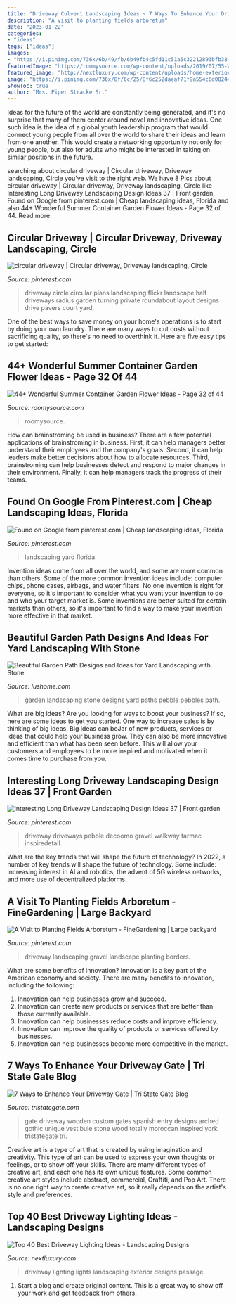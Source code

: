 ```yaml
---
title: "Driveway Culvert Landscaping Ideas ~ 7 Ways To Enhance Your Driveway Gate"
description: "A visit to planting fields arboretum"
date: "2023-01-22"
categories:
- "ideas"
tags: ["ideas"]
images:
- "https://i.pinimg.com/736x/6b/49/fb/6b49fb4c5fd11c51a5c32212893bfb38.jpg"
featuredImage: "https://roomysource.com/wp-content/uploads/2019/07/55-Wonderful-Summer-Container-Garden-Flower-Ideas-32.jpg"
featured_image: "http://nextluxury.com/wp-content/uploads/home-exterior-designs-driveway-lighting.jpg"
image: "https://i.pinimg.com/736x/8f/6c/25/8f6c252daeaf71f9a554c6d08244836d.jpg"
ShowToc: true
author: "Mrs. Piper Stracke Sr."
---
```



Ideas for the future of the world are constantly being generated, and it's no surprise that many of them center around novel and innovative ideas. One such idea is the idea of a global youth leadership program that would connect young people from all over the world to share their ideas and learn from one another. This would create a networking opportunity not only for young people, but also for adults who might be interested in taking on similar positions in the future.

	

		
searching about circular driveway | Circular driveway, Driveway landscaping, Circle you've visit to the right web. We have 8 Pics about circular driveway | Circular driveway, Driveway landscaping, Circle like Interesting Long Driveway Landscaping Design Ideas 37 | Front garden, Found on Google from pinterest.com | Cheap landscaping ideas, Florida and also 44+ Wonderful Summer Container Garden Flower Ideas - Page 32 of 44. Read more:
		
    
## Circular Driveway | Circular Driveway, Driveway Landscaping, Circle

<img loading=lazy src="https://i.pinimg.com/736x/20/13/90/2013905a14fdf7c7e3c368f32fecfe5e--circle-driveway-driveway-pavers.jpg" onerror="this.onerror=null;this.src='https://tse3.mm.bing.net/th?id=OIP.j2NnemdLIRLDaULy91aviwHaFj&amp;pid=15.1';" alt="circular driveway | Circular driveway, Driveway landscaping, Circle">

_Source: pinterest.com_

>driveway circle circular plans landscaping flickr landscape half driveways radius garden turning private roundabout layout designs drive pavers court yard. 

	

One of the best ways to save money on your home's operations is to start by doing your own laundry. There are many ways to cut costs without sacrificing quality, so there's no need to overthink it. Here are five easy tips to get started:

    
## 44+ Wonderful Summer Container Garden Flower Ideas - Page 32 Of 44

<img loading=lazy src="https://roomysource.com/wp-content/uploads/2019/07/55-Wonderful-Summer-Container-Garden-Flower-Ideas-32.jpg" onerror="this.onerror=null;this.src='https://tse3.mm.bing.net/th?id=OIP.OJn7INQYkFn5i5G9cdbKbAHaJ4&amp;pid=15.1';" alt="44+ Wonderful Summer Container Garden Flower Ideas - Page 32 of 44">

_Source: roomysource.com_

>roomysource. 

	

How can brainstroming be used in business?
There are a few potential applications of brainstroming in business. First, it can help managers better understand their employees and the company's goals. Second, it can help leaders make better decisions about how to allocate resources. Third, brainstroming can help businesses detect and respond to major changes in their environment. Finally, it can help managers track the progress of their teams.

    
## Found On Google From Pinterest.com | Cheap Landscaping Ideas, Florida

<img loading=lazy src="https://i.pinimg.com/736x/6b/49/fb/6b49fb4c5fd11c51a5c32212893bfb38.jpg" onerror="this.onerror=null;this.src='https://tse3.mm.bing.net/th?id=OIP.Iulc0WwGWFMb0XTsQuTlaAHaJ3&amp;pid=15.1';" alt="Found on Google from pinterest.com | Cheap landscaping ideas, Florida">

_Source: pinterest.com_

>landscaping yard florida. 

	

Invention ideas come from all over the world, and some are more common than others. Some of the more common invention ideas include: computer chips, phone cases, airbags, and water filters. No one invention is right for everyone, so it's important to consider what you want your invention to do and who your target market is. Some inventions are better suited for certain markets than others, so it's important to find a way to make your invention more effective in that market.

    
## Beautiful Garden Path Designs And Ideas For Yard Landscaping With Stone

<img loading=lazy src="http://www.lushome.com/wp-content/uploads/2013/07/stone-pebble-garden-paths-landscaping-ideas-9.jpg" onerror="this.onerror=null;this.src='https://tse3.mm.bing.net/th?id=OIP.Hl75oblxMtKv0JeYKpVbXQAAAA&amp;pid=15.1';" alt="Beautiful Garden Path Designs and Ideas for Yard Landscaping with Stone">

_Source: lushome.com_

>garden landscaping stone designs yard paths pebble pebbles path. 

	

What are big ideas?
Are you looking for ways to boost your business? If so, here are some ideas to get you started. 
One way to increase sales is by thinking of big ideas. Big ideas can beJar of new products, services or ideas that could help your business grow. They can also be more innovative and efficient than what has been seen before. This will allow your customers and employees to be more inspired and motivated when it comes time to purchase from you.

    
## Interesting Long Driveway Landscaping Design Ideas 37 | Front Garden

<img loading=lazy src="https://i.pinimg.com/736x/8f/6c/25/8f6c252daeaf71f9a554c6d08244836d.jpg" onerror="this.onerror=null;this.src='https://tse3.mm.bing.net/th?id=OIP.sZovCg7Hr82Bdm1PDk1PJAHaJ6&amp;pid=15.1';" alt="Interesting Long Driveway Landscaping Design Ideas 37 | Front garden">

_Source: pinterest.com_

>driveway driveways pebble decoomo gravel walkway tarmac inspiredetail. 

	

What are the key trends that will shape the future of technology?
In 2022, a number of key trends will shape the future of technology. Some include: increasing interest in AI and robotics, the advent of 5G wireless networks, and more use of decentralized platforms.

    
## A Visit To Planting Fields Arboretum - FineGardening | Large Backyard

<img loading=lazy src="https://i.pinimg.com/736x/a7/b5/3b/a7b53b0c15223fc62dfac12fd368affe--gravel-driveway-long-driveway-landscaping.jpg" onerror="this.onerror=null;this.src='https://tse4.mm.bing.net/th?id=OIP.9gHjrDWjO7esWHLWgGuvwgHaNK&amp;pid=15.1';" alt="A Visit to Planting Fields Arboretum - FineGardening | Large backyard">

_Source: pinterest.com_

>driveway landscaping gravel landscape planting borders. 

	

What are some benefits of innovation?
Innovation is a key part of the American economy and society. There are many benefits to innovation, including the following: 
1. Innovation can help businesses grow and succeed. 
2. Innovation can create new products or services that are better than those currently available. 
3. Innovation can help businesses reduce costs and improve efficiency. 
4. Innovation can improve the quality of products or services offered by businesses. 
5. Innovation can help businesses become more competitive in the market.

    
## 7 Ways To Enhance Your Driveway Gate | Tri State Gate Blog

<img loading=lazy src="https://www.tristategate.com/uploads/attachment/attach/38/vestibule.jpg.jpg" onerror="this.onerror=null;this.src='https://tse3.mm.bing.net/th?id=OIP.1znz7xPr6VAmimgfofyZtQHaE7&amp;pid=15.1';" alt="7 Ways to Enhance Your Driveway Gate | Tri State Gate Blog">

_Source: tristategate.com_

>gate driveway wooden custom gates spanish entry designs arched gothic unique vestibule stone wood totally moroccan inspired york tristategate tri. 

	

Creative art is a type of art that is created by using imagination and creativity. This type of art can be used to express your own thoughts or feelings, or to show off your skills. There are many different types of creative art, and each one has its own unique features. Some common creative art styles include abstract, commercial, Graffiti, and Pop Art. There is no one right way to create creative art, so it really depends on the artist's style and preferences.

    
## Top 40 Best Driveway Lighting Ideas - Landscaping Designs

<img loading=lazy src="http://nextluxury.com/wp-content/uploads/home-exterior-designs-driveway-lighting.jpg" onerror="this.onerror=null;this.src='https://tse4.mm.bing.net/th?id=OIP.4ZDV__JxbFG1TK3kz1r5iwHaEJ&amp;pid=15.1';" alt="Top 40 Best Driveway Lighting Ideas - Landscaping Designs">

_Source: nextluxury.com_

>driveway lighting lights landscaping exterior designs passage. 

	

1. Start a blog and create original content. This is a great way to show off your work and get feedback from others.

